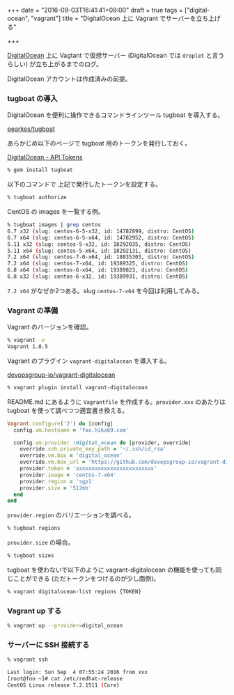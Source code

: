 +++
date = "2016-09-03T16:41:41+09:00"
draft = true
tags = ["digital-ocean", "vagrant"]
title = "DigitalOcean 上に Vagrant でサーバーを立ち上げる"

+++

[DigitalOcean](https://m.do.co/c/a129e4a597f1) 上に Vagtant で仮想サーバー (DigitalOcean では `droplet` と言うらしい) が立ち上がるまでのログ。

<!--more-->

DigitalOcean アカウントは作成済みの前提。

### tugboat の導入

DigitalOcean を便利に操作できるコマンドラインツール tugboat を導入する。

[pearkes/tugboat](https://github.com/pearkes/tugboat)

あらかじめ以下のページで tugboat 用のトークンを発行しておく。

[DigitalOcean \- API Tokens](https://cloud.digitalocean.com/settings/api/tokens)

```sh
% gem install tugboat
```

以下のコマンドで 上記で発行したトークンを設定する。

```sh
% tugboat authorize
```

CentOS の images を一覧する例。

```sh
% tugboat images | grep centos
6.7 x32 (slug: centos-6-5-x32, id: 14782899, distro: CentOS)
6.7 x64 (slug: centos-6-5-x64, id: 14782952, distro: CentOS)
5.11 x32 (slug: centos-5-x32, id: 18292035, distro: CentOS)
5.11 x64 (slug: centos-5-x64, id: 18292131, distro: CentOS)
7.2 x64 (slug: centos-7-0-x64, id: 18835303, distro: CentOS)
7.2 x64 (slug: centos-7-x64, id: 19389325, distro: CentOS)
6.8 x64 (slug: centos-6-x64, id: 19389823, distro: CentOS)
6.8 x32 (slug: centos-6-x32, id: 19389931, distro: CentOS)
```

`7.2 x64` がなぜか2つある。slug `centos-7-x64` を今回は利用してみる。

### Vagrant の準備

Vagrant のバージョンを確認。

```sh
% vagrant -v
Vagrant 1.8.5
```

Vagrant のプラグイン `vagrant-digitalocean` を導入する。

[devopsgroup\-io/vagrant\-digitalocean](https://github.com/devopsgroup-io/vagrant-digitalocean#configure)

```sh
% vagrant plugin install vagrant-digitalocean
```

README.md にあるように `Vagrantfile` を作成する。`provider.xxx` のあたりは tugboat を使って調べつつ適宜書き換える。

```ruby
Vagrant.configure('2') do |config|
  config.vm.hostname = 'foo.hika69.com'

  config.vm.provider :digital_ocean do |provider, override|
    override.ssh.private_key_path = '~/.ssh/id_rsa'
    override.vm.box = 'digital_ocean'
    override.vm.box_url = 'https://github.com/devopsgroup-io/vagrant-digitalocean/raw/master/box/digital_ocean.box'
    provider.token = 'xxxxxxxxxxxxxxxxxxxxxxxxx'
    provider.image = 'centos-7-x64'
    provider.region = 'sgp1'
    provider.size = '512mb'
  end
end
```

`provider.region` のバリエーションを調べる。

```sh
% tugboat regions
```

`provider.size` の場合。

```sh
% tugboat sizes
```

tugboat を使わないで以下のように vagrant-digitalocean の機能を使っても同じことができる (ただトークンをつけるのが少し面倒)。

```sh
% vagrant digitalocean-list regions {TOKEN}
```

### Vagrant up する

```sh
% vagrant up --provider=digital_ocean
```

### サーバーに SSH 接続する

```sh
% vagrant ssh

Last login: Sun Sep  4 07:55:24 2016 from xxx
[root@foo ~]# cat /etc/redhat-release
CentOS Linux release 7.2.1511 (Core)
```



